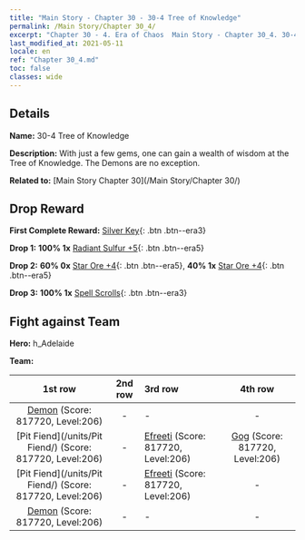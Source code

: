 ```yaml
---
title: "Main Story - Chapter 30 - 30-4 Tree of Knowledge"
permalink: /Main Story/Chapter 30_4/
excerpt: "Chapter 30 - 4. Era of Chaos  Main Story - Chapter 30_4. 30-4 Tree of Knowledge"
last_modified_at: 2021-05-11
locale: en
ref: "Chapter 30_4.md"
toc: false
classes: wide
---
```


## Details

 **Name:** 30-4 Tree of Knowledge

 **Description:** With just a few gems, one can gain a wealth of wisdom at the Tree of Knowledge. The Demons are no exception.

 **Related to:** [Main Story Chapter 30](/Main Story/Chapter 30/)

## Drop Reward

 **First Complete Reward:** [Silver Key](/Items/con_693/){: .btn .btn--era3}

 **Drop 1:** **100% 1x** [Radiant Sulfur +5](/Items/mat_99/){: .btn .btn--era5}

 **Drop 2:** **60% 0x** [Star Ore +4](/Items/mat_89/){: .btn .btn--era5}, **40% 1x** [Star Ore +4](/Items/mat_89/){: .btn .btn--era5}

 **Drop 3:** **100% 1x** [Spell Scrolls](/Items/con_694/){: .btn .btn--era3}


## Fight against Team
 **Hero:** h_Adelaide

 **Team:**


  | 1st row | 2nd row | 3rd row | 4th row |
  |:----:|:----:|:----|:----:|
  | [Demon](/units/Demon/) (Score: 817720, Level:206)  | - | - | - |
  | [Pit Fiend](/units/Pit Fiend/) (Score: 817720, Level:206)  | - | [Efreeti](/units/Efreeti/) (Score: 817720, Level:206)  | [Gog](/units/Gog/) (Score: 817720, Level:206)  |
  | [Pit Fiend](/units/Pit Fiend/) (Score: 817720, Level:206)  | - | [Efreeti](/units/Efreeti/) (Score: 817720, Level:206)  | - |
  | [Demon](/units/Demon/) (Score: 817720, Level:206)  | - | - | - |


